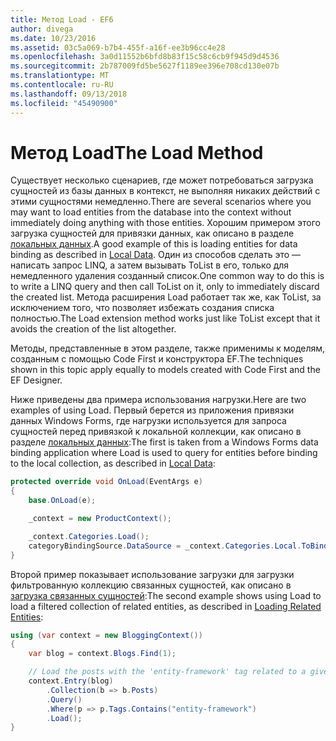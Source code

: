 ```yaml
---
title: Метод Load - EF6
author: divega
ms.date: 10/23/2016
ms.assetid: 03c5a069-b7b4-455f-a16f-ee3b96cc4e28
ms.openlocfilehash: 3a0d11552b6bfd8b83f15c58c6cb9f945d9d4536
ms.sourcegitcommit: 2b787009fd5be5627f1189ee396e708cd130e07b
ms.translationtype: MT
ms.contentlocale: ru-RU
ms.lasthandoff: 09/13/2018
ms.locfileid: "45490900"
---
```

# <a name="the-load-method"></a><span data-ttu-id="799c5-102">Метод Load</span><span class="sxs-lookup"><span data-stu-id="799c5-102">The Load Method</span></span>
<span data-ttu-id="799c5-103">Существует несколько сценариев, где может потребоваться загрузка сущностей из базы данных в контекст, не выполняя никаких действий с этими сущностями немедленно.</span><span class="sxs-lookup"><span data-stu-id="799c5-103">There are several scenarios where you may want to load entities from the database into the context without immediately doing anything with those entities.</span></span> <span data-ttu-id="799c5-104">Хорошим примером этого загрузка сущностей для привязки данных, как описано в разделе [локальных данных](~/ef6/querying/local-data.md).</span><span class="sxs-lookup"><span data-stu-id="799c5-104">A good example of this is loading entities for data binding as described in [Local Data](~/ef6/querying/local-data.md).</span></span> <span data-ttu-id="799c5-105">Один из способов сделать это — написать запрос LINQ, а затем вызывать ToList в его, только для немедленного удаления созданный список.</span><span class="sxs-lookup"><span data-stu-id="799c5-105">One common way to do this is to write a LINQ query and then call ToList on it, only to immediately discard the created list.</span></span> <span data-ttu-id="799c5-106">Метода расширения Load работает так же, как ToList, за исключением того, что позволяет избежать создания списка полностью.</span><span class="sxs-lookup"><span data-stu-id="799c5-106">The Load extension method works just like ToList except that it avoids the creation of the list altogether.</span></span>  

<span data-ttu-id="799c5-107">Методы, представленные в этом разделе, также применимы к моделям, созданным с помощью Code First и конструктора EF.</span><span class="sxs-lookup"><span data-stu-id="799c5-107">The techniques shown in this topic apply equally to models created with Code First and the EF Designer.</span></span>  

<span data-ttu-id="799c5-108">Ниже приведены два примера использования нагрузки.</span><span class="sxs-lookup"><span data-stu-id="799c5-108">Here are two examples of using Load.</span></span> <span data-ttu-id="799c5-109">Первый берется из приложения привязки данных Windows Forms, где нагрузки используется для запроса сущностей перед привязкой к локальной коллекции, как описано в разделе [локальных данных](~/ef6/querying/local-data.md):</span><span class="sxs-lookup"><span data-stu-id="799c5-109">The first is taken from a Windows Forms data binding application where Load is used to query for entities before binding to the local collection, as described in [Local Data](~/ef6/querying/local-data.md):</span></span>  

``` csharp
protected override void OnLoad(EventArgs e)
{
    base.OnLoad(e);

    _context = new ProductContext();

    _context.Categories.Load();
    categoryBindingSource.DataSource = _context.Categories.Local.ToBindingList();
}
```  

<span data-ttu-id="799c5-110">Второй пример показывает использование загрузки для загрузки фильтрованную коллекцию связанных сущностей, как описано в [загрузка связанных сущностей](~/ef6/querying/related-data.md):</span><span class="sxs-lookup"><span data-stu-id="799c5-110">The second example shows using Load to load a filtered collection of related entities, as described in [Loading Related Entities](~/ef6/querying/related-data.md):</span></span>  

``` csharp
using (var context = new BloggingContext())
{
    var blog = context.Blogs.Find(1);

    // Load the posts with the 'entity-framework' tag related to a given blog
    context.Entry(blog)
        .Collection(b => b.Posts)
        .Query()
        .Where(p => p.Tags.Contains("entity-framework")
        .Load();
}
```  
